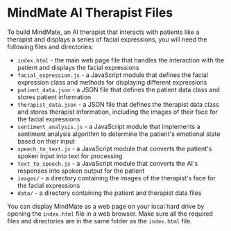 # MindMate AI Therapist Files

To build MindMate, an AI therapist that interacts with patients like a therapist and displays a series of facial expressions, you will need the following files and directories:

- `index.html` - the main web page file that handles the interaction with the patient and displays the facial expressions
- `facial_expression.js` - a JavaScript module that defines the facial expression class and methods for displaying different expressions
- `patient_data.json` - a JSON file that defines the patient data class and stores patient information
- `therapist_data.json` - a JSON file that defines the therapist data class and stores therapist information, including the images of their face for the facial expressions
- `sentiment_analysis.js` - a JavaScript module that implements a sentiment analysis algorithm to determine the patient's emotional state based on their input
- `speech_to_text.js` - a JavaScript module that converts the patient's spoken input into text for processing
- `text_to_speech.js` - a JavaScript module that converts the AI's responses into spoken output for the patient
- `images/` - a directory containing the images of the therapist's face for the facial expressions
- `data/` - a directory containing the patient and therapist data files

You can display MindMate as a web page on your local hard drive by opening the `index.html` file in a web browser. Make sure all the required files and directories are in the same folder as the `index.html` file.
